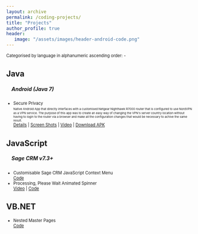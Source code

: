 ```yaml
---
layout: archive
permalink: /coding-projects/
title: "Projects"
author_profile: true
header: 
   image: "/assets/images/header-android-code.png" 
---
```


<p style="font-size:0.80em; margin-top:0; margin-bottom: 0;">Categorised by language in alphanumeric ascending order: -</p>

<h2>Java</h2>
<h5 style="padding-left:1em;">Android (Java 7)</h5>
<ul style="font-size:0.80em;">
  <li>Secure Privacy 
  <br> 
  <span style="font-size:0.70em;">Native Android App that directly interfaces with a customised Netgear Nighthawk R7000 router that is configured to use NordVPN as a VPN service. The purpose of this app was to create an easy way of changing the VPN's server country location without having to login to the router via a browser and make all the configuration changes that would be necessary to achive the same result.</span>
  <br>     
<a href="https://github.com/julianmummery/secure-privacy" target="_blank">Details</a> | 
<a href="https://github.com/julianmummery/secure-privacy" target="_blank">Screen Shots</a> |     
<a href="https://github.com/julianmummery/secure-privacy/blob/master/secure-privacy.mp4?raw=true" target="_blank">Video</a> | 
<a href="https://github.com/julianmummery/secure-privacy" target="_blank">Download APK</a></li>
</ul>

<h2>JavaScript</h2>
<h5 style="padding-left:1em;">Sage CRM v7.3+</h5>
<ul style="font-size:0.80em;">
  <li>Customisable Sage CRM JavaScript Context Menu 
  <br> 
  <a href="https://github.com/julianmummery/sagecrm-context-menu" target="_blank">Code</a></li>
  <li>Processing, Please Wait Animated Spinner 
  <br> 
  <a href="https://github.com/julianmummery/sagecrm-please-wait-animation/blob/master/SageCRM-Loading-Anim.mp4?raw=true" target="_blank">Video</a> | 
  <a href="https://github.com/julianmummery/sagecrm-please-wait-animation" target="_blank">Code</a></li>
</ul>


<h2>VB.NET</h2>
<ul style="font-size:0.80em;">
  <li>Nested Master Pages 
  <br> 
  <a href="https://github.com/julianmummery/nested-master-pages-example" target="_blank">Code</a></li>
</ul>
